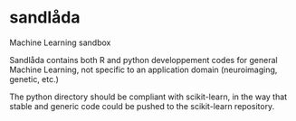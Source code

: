 sandlåda
========

Machine Learning sandbox

Sandlåda contains both R and python developpement codes for general Machine Learning, not specific to an application domain (neuroimaging, genetic, etc.)

The python directory should be compliant with scikit-learn, in the way that stable and generic code could be pushed to the scikit-learn repository.
